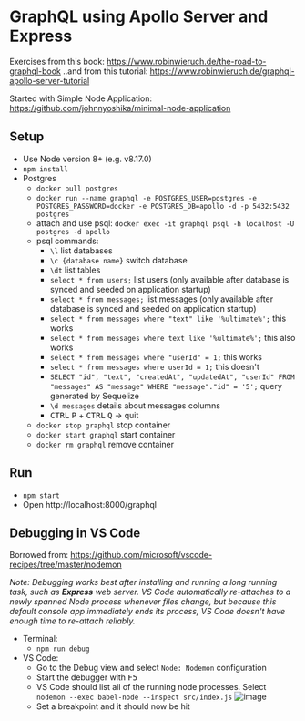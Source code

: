 # GraphQL using Apollo Server and Express

Exercises from this book: https://www.robinwieruch.de/the-road-to-graphql-book
..and from this tutorial: https://www.robinwieruch.de/graphql-apollo-server-tutorial

Started with Simple Node Application: https://github.com/johnnyoshika/minimal-node-application

## Setup
* Use Node version 8+ (e.g. v8.17.0)
* `npm install`
* Postgres
  * `docker pull postgres`
  * `docker run --name graphql -e POSTGRES_USER=postgres -e POSTGRES_PASSWORD=docker -e POSTGRES_DB=apollo -d -p 5432:5432 postgres`
  * attach and use psql: `docker exec -it graphql psql -h localhost -U postgres -d apollo`
  * psql commands:
    * `\l` list databases
    * `\c {database name}` switch database
    * `\dt` list tables
    * `select * from users;` list users (only available after database is synced and seeded on application startup)
    * `select * from messages;` list messages (only available after database is synced and seeded on application startup)
    * `select * from messages where "text" like '%ultimate%';` this works
    * `select * from messages where text like '%ultimate%';` this also works
    * `select * from messages where "userId" = 1;` this works
    * `select * from messages where userId = 1;` this doesn't
    * `SELECT "id", "text", "createdAt", "updatedAt", "userId" FROM "messages" AS "message" WHERE "message"."id" = '5';` query generated by Sequelize
    * `\d messages` details about messages columns
    * <kbd>CTRL</kbd> <kbd>P</kbd> + <kbd>CTRL</kbd> <kbd>Q</kbd> -> quit
  * `docker stop graphql` stop container
  * `docker start graphql` start container
  * `docker rm graphql` remove container

## Run
* `npm start`
* Open http://localhost:8000/graphql

## Debugging in VS Code

Borrowed from: https://github.com/microsoft/vscode-recipes/tree/master/nodemon

_Note: Debugging works best after installing and running a long running task, such as **Express** web server. VS Code automatically re-attaches to a newly spanned Node process whenever files change, but because this default console app immediately ends its process, VS Code doesn't have enough time to re-attach reliably._

* Terminal:
  * `npm run debug`
* VS Code:
  * Go to the Debug view and select `Node: Nodemon` configuration
  * Start the debugger with <kbd>F5</kbd>
  * VS Code should list all of the running node processes. Select `nodemon --exec babel-node --inspect src/index.js` 
![image](https://user-images.githubusercontent.com/504505/77853652-0c17a580-719a-11ea-88f1-4fc02ddd568c.png)
  * Set a breakpoint and it should now be hit